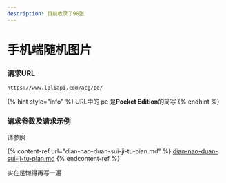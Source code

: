 ```yaml
---
description: 目前收录了98张
---
```


# 手机端随机图片

### 请求URL

```
https://www.loliapi.com/acg/pe/
```

{% hint style="info" %}
URL中的 pe 是**Pocket Edition**的简写
{% endhint %}

### 请求参数及请求示例

请参照

{% content-ref url="dian-nao-duan-sui-ji-tu-pian.md" %}
[dian-nao-duan-sui-ji-tu-pian.md](dian-nao-duan-sui-ji-tu-pian.md)
{% endcontent-ref %}

实在是懒得再写一遍

